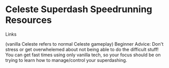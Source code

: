# Celeste Superdash Speedrunning Resources
Links

(vanilla Celeste refers to normal Celeste gameplay)
Beginner Advice:
Don't stress or get overwhelemed about not being able to do the difficult stuff! You can get fast times using only vanilla tech, so your focus should be on trying to learn how to manage/control your superdashing.

